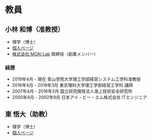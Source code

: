 # 教員

## 小林 和博（准教授）
- 理学（博士）
- [個人ページ](https://kaz-kobayashi.github.io/)
- [株式会社 MOAI Lab](https://www.moai-lab.jp/) 取締役（創業メンバー）

### 経歴
- 2019年4月 - 現在 青山学院大学理工学部経営システム工学科准教授
- 2016年4月 - 2019年3月 東京理科大学理工学部経営工学科 講師
- 2007年4月 - 2016年3月 国立研究開発法人海上技術安全研究所
- 2000年4月 - 2002年9月 日本アイ・ビー・エム株式会社 ITエンジニア

## 東 悟大（助教）
- 理学（博士）
- [個人ページ](https://godazm.org/)
